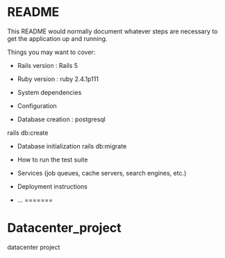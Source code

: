 
# README

This README would normally document whatever steps are necessary to get the
application up and running.

Things you may want to cover:
* Rails version : Rails 5

* Ruby version : ruby 2.4.1p111

* System dependencies

* Configuration

* Database creation : postgresql

rails db:create

* Database initialization
rails db:migrate

* How to run the test suite

* Services (job queues, cache servers, search engines, etc.)

* Deployment instructions

* ...
=======
# Datacenter_project
datacenter project

